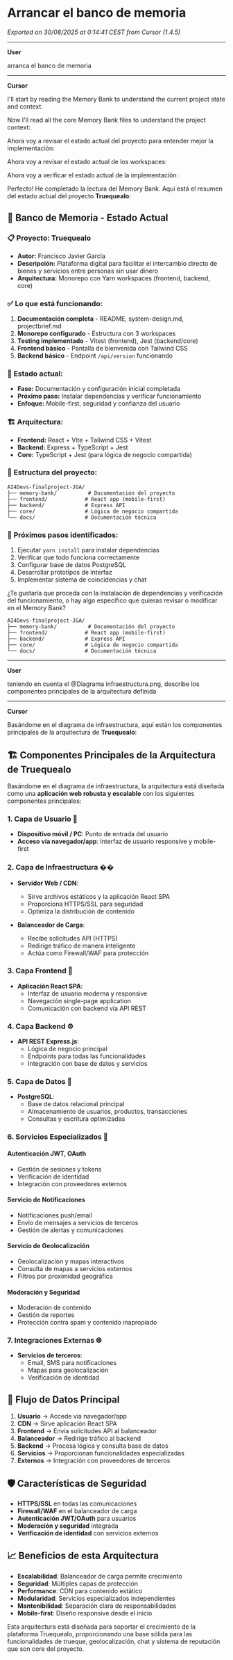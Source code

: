 # Arrancar el banco de memoria
_Exported on 30/08/2025 at 0:14:41 CEST from Cursor (1.4.5)_

---

**User**

arranca el banco de memoria

---

**Cursor**

I'll start by reading the Memory Bank to understand the current project state and context.


Now I'll read all the core Memory Bank files to understand the project context:


Ahora voy a revisar el estado actual del proyecto para entender mejor la implementación:


Ahora voy a revisar el estado actual de los workspaces:


Ahora voy a verificar el estado actual de la implementación:


Perfecto! He completado la lectura del Memory Bank. Aquí está el resumen del estado actual del proyecto **Truequealo**:

## 🏦 Banco de Memoria - Estado Actual

### 📋 **Proyecto: Truequealo**
- **Autor:** Francisco Javier García
- **Descripción:** Plataforma digital para facilitar el intercambio directo de bienes y servicios entre personas sin usar dinero
- **Arquitectura:** Monorepo con Yarn workspaces (frontend, backend, core)

### ✅ **Lo que está funcionando:**
1. **Documentación completa** - README, system-design.md, projectbrief.md
2. **Monorepo configurado** - Estructura con 3 workspaces
3. **Testing implementado** - Vitest (frontend), Jest (backend/core)
4. **Frontend básico** - Pantalla de bienvenida con Tailwind CSS
5. **Backend básico** - Endpoint `/api/version` funcionando

### 🎯 **Estado actual:**
- **Fase:** Documentación y configuración inicial completada
- **Próximo paso:** Instalar dependencias y verificar funcionamiento
- **Enfoque:** Mobile-first, seguridad y confianza del usuario

### 🏗️ **Arquitectura:**
- **Frontend:** React + Vite + Tailwind CSS + Vitest
- **Backend:** Express + TypeScript + Jest
- **Core:** TypeScript + Jest (para lógica de negocio compartida)

### 📁 **Estructura del proyecto:**
```
AI4Devs-finalproject-JGA/
├── memory-bank/          # Documentación del proyecto
├── frontend/            # React app (mobile-first)
├── backend/             # Express API
├── core/                # Lógica de negocio compartida
└── docs/                # Documentación técnica
```

### 🚀 **Próximos pasos identificados:**
1. Ejecutar `yarn install` para instalar dependencias
2. Verificar que todo funciona correctamente
3. Configurar base de datos PostgreSQL
4. Desarrollar prototipos de interfaz
5. Implementar sistema de coincidencias y chat

¿Te gustaría que proceda con la instalación de dependencias y verificación del funcionamiento, o hay algo específico que quieras revisar o modificar en el Memory Bank?

```plaintext
AI4Devs-finalproject-JGA/
├── memory-bank/          # Documentación del proyecto
├── frontend/            # React app (mobile-first)
├── backend/             # Express API
├── core/                # Lógica de negocio compartida
└── docs/                # Documentación técnica
```

---

**User**

teniendo en cuenta el @Diagrama infraestructura.png, describe los componentes principales de la arquitectura definida

---

**Cursor**

Basándome en el diagrama de infraestructura, aquí están los componentes principales de la arquitectura de **Truequealo**:


## 🏗️ Componentes Principales de la Arquitectura de Truequealo

Basándome en el diagrama de infraestructura, la arquitectura está diseñada como una **aplicación web robusta y escalable** con los siguientes componentes principales:

### 1. **Capa de Usuario** 👤
- **Dispositivo móvil / PC**: Punto de entrada del usuario
- **Acceso vía navegador/app**: Interfaz de usuario responsive y mobile-first

### 2. **Capa de Infraestructura** ��
- **Servidor Web / CDN**: 
  - Sirve archivos estáticos y la aplicación React SPA
  - Proporciona HTTPS/SSL para seguridad
  - Optimiza la distribución de contenido

- **Balanceador de Carga**:
  - Recibe solicitudes API (HTTPS)
  - Redirige tráfico de manera inteligente
  - Actúa como Firewall/WAF para protección

### 3. **Capa Frontend** 🎨
- **Aplicación React SPA**:
  - Interfaz de usuario moderna y responsive
  - Navegación single-page application
  - Comunicación con backend vía API REST

### 4. **Capa Backend** ⚙️
- **API REST Express.js**:
  - Lógica de negocio principal
  - Endpoints para todas las funcionalidades
  - Integración con base de datos y servicios

### 5. **Capa de Datos** 💾
- **PostgreSQL**:
  - Base de datos relacional principal
  - Almacenamiento de usuarios, productos, transacciones
  - Consultas y escritura optimizadas

### 6. **Servicios Especializados** 🔧

#### **Autenticación JWT, OAuth**
- Gestión de sesiones y tokens
- Verificación de identidad
- Integración con proveedores externos

#### **Servicio de Notificaciones**
- Notificaciones push/email
- Envío de mensajes a servicios de terceros
- Gestión de alertas y comunicaciones

#### **Servicio de Geolocalización**
- Geolocalización y mapas interactivos
- Consulta de mapas a servicios externos
- Filtros por proximidad geográfica

#### **Moderación y Seguridad**
- Moderación de contenido
- Gestión de reportes
- Protección contra spam y contenido inapropiado

### 7. **Integraciones Externas** 🌐
- **Servicios de terceros**:
  - Email, SMS para notificaciones
  - Mapas para geolocalización
  - Verificación de identidad

## 🔄 **Flujo de Datos Principal**

1. **Usuario** → Accede vía navegador/app
2. **CDN** → Sirve aplicación React SPA
3. **Frontend** → Envía solicitudes API al balanceador
4. **Balanceador** → Redirige tráfico al backend
5. **Backend** → Procesa lógica y consulta base de datos
6. **Servicios** → Proporcionan funcionalidades especializadas
7. **Externos** → Integración con proveedores de terceros

## 🛡️ **Características de Seguridad**

- **HTTPS/SSL** en todas las comunicaciones
- **Firewall/WAF** en el balanceador de carga
- **Autenticación JWT/OAuth** para usuarios
- **Moderación y seguridad** integrada
- **Verificación de identidad** con servicios externos

## 📈 **Beneficios de esta Arquitectura**

- **Escalabilidad**: Balanceador de carga permite crecimiento
- **Seguridad**: Múltiples capas de protección
- **Performance**: CDN para contenido estático
- **Modularidad**: Servicios especializados independientes
- **Mantenibilidad**: Separación clara de responsabilidades
- **Mobile-first**: Diseño responsive desde el inicio

Esta arquitectura está diseñada para soportar el crecimiento de la plataforma Truequealo, proporcionando una base sólida para las funcionalidades de trueque, geolocalización, chat y sistema de reputación que son core del proyecto.

